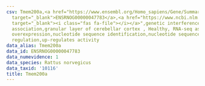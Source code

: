 ```yaml
---
csv: Tmem200a,<a href="https://www.ensembl.org/Homo_sapiens/Gene/Summary?db=core;g=ENSRNOG00000047783"
  target="_blank">ENSRNOG00000047783</a>,<a href="https://www.ncbi.nlm.nih.gov/pubmed/30467350"
  target="_blank"><i class="fas fa-file"></i></a>",genetic interference,functional
  association,granular layer of cerebellar cortex , Healthy, RNA-seq assay, hsf-1
  overexpression,nucleotide sequence identification,nucleotide sequence identification,transcriptional
  regulation,up-regulates activity
data_alias: Tmem200a
data_id: ENSRNOG00000047783
data_numevidence: 1
data_species: Rattus norvegicus
data_taxid: '10116'
title: Tmem200a
---
```

